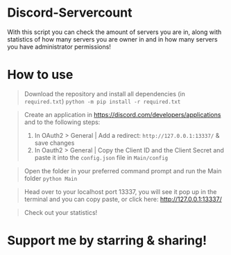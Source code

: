# Discord-Servercount
 
With this script you can check the amount of servers you are in, along with statistics of how many servers you are owner in and in how many servers you have administrator permissions!

# How to use

> Download the repository and install all dependencies (in `required.txt`) `python -m pip install -r required.txt`

> Create an application in https://discord.com/developers/applications and to the following steps:
> 1. In OAuth2 > General | Add a redirect: `http://127.0.0.1:13337/` & save changes
> 2. In Oauth2 > General | Copy the Client ID and the Client Secret and paste it into the `config.json` file in `Main/config`

> Open the folder in your preferred command prompt and run the Main folder `python Main`

> Head over to your localhost port 13337, you will see it pop up in the terminal and you can copy paste, or click here: http://127.0.0.1:13337/

> Check out your statistics!

# Support me by starring & sharing!
